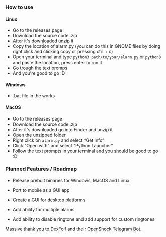 ### How to use
#### Linux
- Go to the releases page
- Download the source code .zip
- After it's downloaded unzip it
- Copy the location of alarm.py (you can do this in GNOME files by doing right click and clicking copy or pressing ctrl + c)
- Open your terminal and type ```python3 path/to/your/alarm.py``` or ```python3``` and paste the location, press enter to run it
- Go trough the text promps
- And you're good to go :D
#### Windows
- .bat file in the works
#### MacOS
- Go to the releases page
- Download the source code .zip
- After it's downloaded go into Finder and unzip it
- Open the unzipped folder
- Right click on ```alarm.py``` and select “Get Info”
- Click "Open with" and select "Python Launcher"
- Follow the text prompts in your terminal and you should be good to go :D
  
### Planned Features / Roadmap
- Release prebult binaries for Windows, MacOS and Linux
- Port to mobile as a GUI app
- Create a GUI for desktop platforms

- Add ability for multiple alarms
- Add ability to disable ringtone and add support for custom ringtones

Massive thank you to [DexFolf](https://github.com/DexFolf) and their [OpenShock Telegram Bot](https://github.com/DexFolf/OpenShockTelegramBot).

